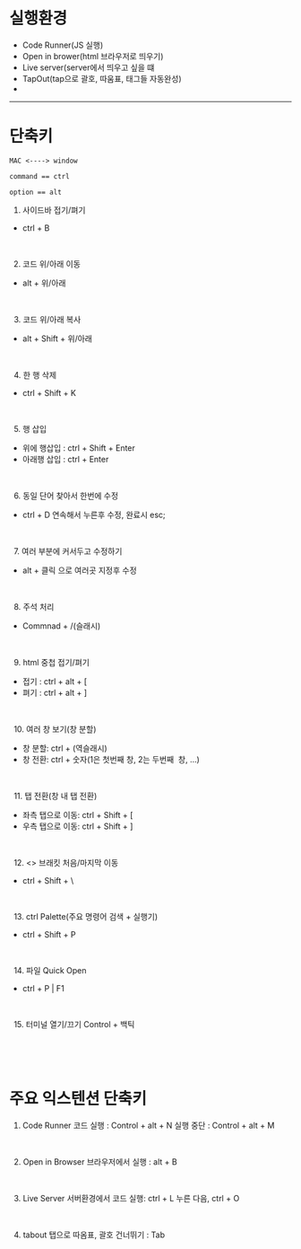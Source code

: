 # 실행환경

- Code Runner(JS 실행)
- Open in brower(html 브라우저로 띄우기)
- Live server(server에서 띄우고 싶을 떄
- TapOut(tap으로 괄호, 따움표, 태그들 자동완성)
- 
<hr>

# 단축키

```
MAC <----> window

command == ctrl

option == alt

```

1. 사이드바 접기/펴기
- ctrl + B
 
<br>

2. 코드 위/아래 이동
- alt + 위/아래

<br>

 
3. 코드 위/아래 복사
- alt + Shift + 위/아래

<br>

 
4. 한 행 삭제
- ctrl + Shift + K

<br>

 
5. 행 삽입
- 위에 행삽입 : ctrl + Shift + Enter
- 아래행 삽입 : ctrl + Enter

<br>

 
6. 동일 단어 찾아서 한번에 수정
- ctrl + D 연속해서 누른후 수정, 완료시 esc;

<br>

 
7. 여러 부분에 커서두고 수정하기
- alt + 클릭 으로 여러곳 지정후 수정

<br>

 
8. 주석 처리
- Commnad + /(슬래시)

<br>

 
9. html 중첩 접기/펴기
- 접기 : ctrl + alt + [
- 펴기 : ctrl + alt + ]

<br>

 
10. 여러 창 보기(창 분할)
- 창 분할: ctrl + \(역슬래시)
- 창 전환: ctrl + 숫자(1은 첫번째 창, 2는 두번째  창, ...)

<br>

 
11. 탭 전환(창 내 탭 전환)
- 좌측 탭으로 이동: ctrl + Shift + [
- 우측 탭으로 이동: ctrl + Shift + ]

<br>

 
12. <> 브래킷 처음/마지막 이동
- ctrl + Shift + \

<br>

 
13. ctrl Palette(주요 명령어 검색 + 실행기)
- ctrl + Shift + P

<br>

 
14. 파일 Quick Open
- ctrl + P | F1

<br>

 
15. 터미널 열기/끄기
Control + 백틱

<br>

 
# 주요 익스텐션 단축키
1. Code Runner
코드 실행 : Control + alt + N
실행 중단 : Control + alt + M

<br>

 
2. Open in Browser
브라우저에서 실행 : alt + B

<br>

 
3. Live Server
서버환경에서 코드 실행: ctrl + L 누른 다음, ctrl + O

<br>

 
4. tabout
탭으로 따옴표, 괄호 건너뛰기 : Tab

